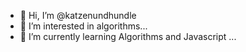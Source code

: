 - 👋 Hi, I’m @katzenundhundle
- 👀 I’m interested in algorithms...
- 🌱 I’m currently learning Algorithms and Javascript ...

<!---
katzenundhundle/katzenundhundle is a ✨ special ✨ repository because its `README.md` (this file) appears on your GitHub profile.
You can click the Preview link to take a look at your changes.
--->
